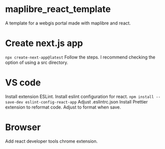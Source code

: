 # maplibre_react_template
A template for a webgis portal made with maplibre and react.

# Create next.js app
```npx create-next-app@latest```
Follow the steps. I recommend checking the option of using a src directory.

# VS code

Install extension ESLint.
Install eslint configuration for react.
```npm install --save-dev eslint-config-react-app```
Adjust .eslintrc.json
Install Prettier extension to reformat code. Adjust to format when save.

# Browser
Add react developer tools chrome extension.